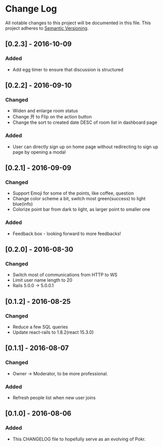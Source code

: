 # Change Log
All notable changes to this project will be documented in this file.
This project adheres to [Semantic Versioning](http://semver.org/).

## [0.2.3] - 2016-10-09
### Added
- Add egg timer to ensure that discussion is structured

## [0.2.2] - 2016-09-10
### Changed
- Widen and enlarge room status
- Change 开 to Flip on the action button
- Change the sort to created date DESC of room list in dashboard page

### Added
- User can directly sign up on home page without redirecting to sign up page
  by opening a modal

## [0.2.1] - 2016-09-09
### Changed
- Support Emoji for some of the points, like coffee, question
- Change color scheme a bit, switch most green(success) to light blue(info)
- Colorize point bar from dark to light, as larger point to smaller one

### Added
- Feedback box - looking forward to more feedbacks!

## [0.2.0] - 2016-08-30
### Changed
- Switch most of communications from HTTP to WS
- Limit user name length to 20
- Rails 5.0.0 -> 5.0.0.1

## [0.1.2] - 2016-08-25
### Changed
- Reduce a few SQL queries
- Update react-rails to 1.8.2(react 15.3.0)

## [0.1.1] - 2016-08-07
### Changed
- Owner -> Moderator, to be more professional.

### Added
- Refresh people list when new user joins

## [0.1.0] - 2016-08-06
### Added
- This CHANGELOG file to hopefully serve as an evolving of Pokr.